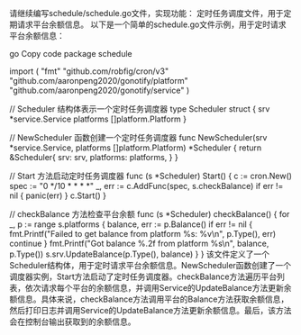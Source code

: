 请继续编写schedule/schedule.go文件，实现功能：
定时任务调度文件，用于定期请求平台余额信息。
以下是一个简单的schedule.go文件示例，用于定时请求平台余额信息：

go
Copy code
package schedule

import (
	"fmt"
	"github.com/robfig/cron/v3"
	"github.com/aaronpeng2020/gonotify/platform"
	"github.com/aaronpeng2020/gonotify/service"
)

// Scheduler 结构体表示一个定时任务调度器
type Scheduler struct {
	srv       *service.Service
	platforms []platform.Platform
}

// NewScheduler 函数创建一个定时任务调度器
func NewScheduler(srv *service.Service, platforms []platform.Platform) *Scheduler {
	return &Scheduler{
		srv:       srv,
		platforms: platforms,
	}
}

// Start 方法启动定时任务调度器
func (s *Scheduler) Start() {
	c := cron.New()
	spec := "0 */10 * * * *"
	_, err := c.AddFunc(spec, s.checkBalance)
	if err != nil {
		panic(err)
	}
	c.Start()
}

// checkBalance 方法检查平台余额
func (s *Scheduler) checkBalance() {
	for _, p := range s.platforms {
		balance, err := p.Balance()
		if err != nil {
			fmt.Printf("Failed to get balance from platform %s: %v\n", p.Type(), err)
			continue
		}
		fmt.Printf("Got balance %.2f from platform %s\n", balance, p.Type())
		s.srv.UpdateBalance(p.Type(), balance)
	}
}
该文件定义了一个Scheduler结构体，用于定时请求平台余额信息。NewScheduler函数创建了一个调度器实例，Start方法启动了定时任务调度器。checkBalance方法遍历平台列表，依次请求每个平台的余额信息，并调用Service的UpdateBalance方法更新余额信息。具体来说，checkBalance方法调用平台的Balance方法获取余额信息，然后打印日志并调用Service的UpdateBalance方法更新余额信息。最后，该方法会在控制台输出获取到的余额信息。